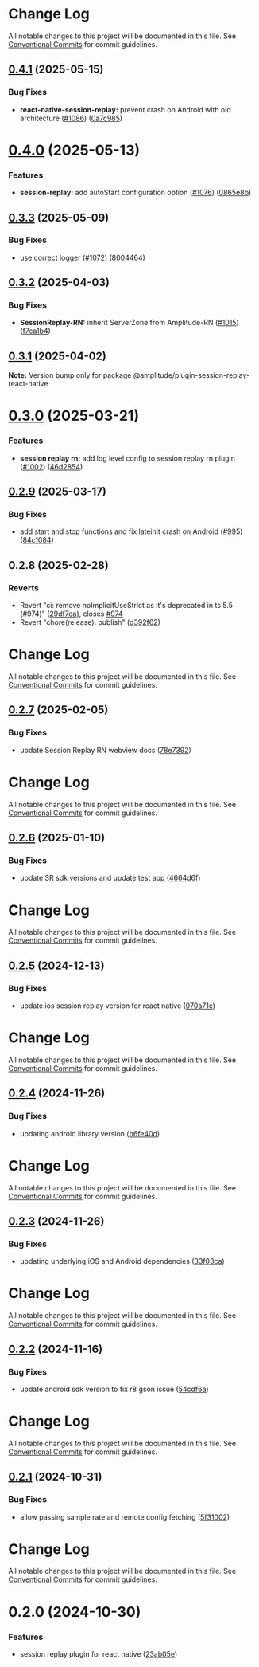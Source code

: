 # Change Log

All notable changes to this project will be documented in this file.
See [Conventional Commits](https://conventionalcommits.org) for commit guidelines.

## [0.4.1](https://github.com/amplitude/Amplitude-TypeScript/compare/@amplitude/plugin-session-replay-react-native@0.4.0...@amplitude/plugin-session-replay-react-native@0.4.1) (2025-05-15)


### Bug Fixes

* **react-native-session-replay:** prevent crash on Android with old architecture  ([#1086](https://github.com/amplitude/Amplitude-TypeScript/issues/1086)) ([0a7c985](https://github.com/amplitude/Amplitude-TypeScript/commit/0a7c9854a5bb909018a9549fe496927f0a163008))





# [0.4.0](https://github.com/amplitude/Amplitude-TypeScript/compare/@amplitude/plugin-session-replay-react-native@0.3.3...@amplitude/plugin-session-replay-react-native@0.4.0) (2025-05-13)


### Features

* **session-replay:** add autoStart configuration option ([#1076](https://github.com/amplitude/Amplitude-TypeScript/issues/1076)) ([0865e8b](https://github.com/amplitude/Amplitude-TypeScript/commit/0865e8b760b19bc6e1d816747d220a04a6787049))





## [0.3.3](https://github.com/amplitude/Amplitude-TypeScript/compare/@amplitude/plugin-session-replay-react-native@0.3.2...@amplitude/plugin-session-replay-react-native@0.3.3) (2025-05-09)


### Bug Fixes

* use correct logger ([#1072](https://github.com/amplitude/Amplitude-TypeScript/issues/1072)) ([8004464](https://github.com/amplitude/Amplitude-TypeScript/commit/8004464cf8f3263a53966954ff9335f517c201db))





## [0.3.2](https://github.com/amplitude/Amplitude-TypeScript/compare/@amplitude/plugin-session-replay-react-native@0.3.1...@amplitude/plugin-session-replay-react-native@0.3.2) (2025-04-03)


### Bug Fixes

* **SessionReplay-RN:** inherit ServerZone from Amplitude-RN ([#1015](https://github.com/amplitude/Amplitude-TypeScript/issues/1015)) ([f7ca1b4](https://github.com/amplitude/Amplitude-TypeScript/commit/f7ca1b4e5c49f7f2d17b3ff383d37804ef4ca352))





## [0.3.1](https://github.com/amplitude/Amplitude-TypeScript/compare/@amplitude/plugin-session-replay-react-native@0.3.0...@amplitude/plugin-session-replay-react-native@0.3.1) (2025-04-02)

**Note:** Version bump only for package @amplitude/plugin-session-replay-react-native





# [0.3.0](https://github.com/amplitude/Amplitude-TypeScript/compare/@amplitude/plugin-session-replay-react-native@0.2.9...@amplitude/plugin-session-replay-react-native@0.3.0) (2025-03-21)


### Features

* **session replay rn:** add log level config to session replay rn plugin ([#1002](https://github.com/amplitude/Amplitude-TypeScript/issues/1002)) ([46d2854](https://github.com/amplitude/Amplitude-TypeScript/commit/46d2854cb8126ca0d67d7345c060ce3060a1d322))





## [0.2.9](https://github.com/amplitude/Amplitude-TypeScript/compare/@amplitude/plugin-session-replay-react-native@0.2.8...@amplitude/plugin-session-replay-react-native@0.2.9) (2025-03-17)


### Bug Fixes

* add start and stop functions and fix lateinit crash on Android ([#995](https://github.com/amplitude/Amplitude-TypeScript/issues/995)) ([84c1084](https://github.com/amplitude/Amplitude-TypeScript/commit/84c1084fb38b2bedd5ccf344a7d0fa44a011bc29))





## 0.2.8 (2025-02-28)


### Reverts

* Revert "ci: remove noImplicitUseStrict as it's deprecated in ts 5.5 (#974)" ([29df7ea](https://github.com/amplitude/Amplitude-TypeScript/commit/29df7ea187a414ddbd1894f89f996a67a3c5c36c)), closes [#974](https://github.com/amplitude/Amplitude-TypeScript/issues/974)
* Revert "chore(release): publish" ([d392f62](https://github.com/amplitude/Amplitude-TypeScript/commit/d392f6290b8bb4dd955d6e6f20b00191679489c4))





# Change Log

All notable changes to this project will be documented in this file. See
[Conventional Commits](https://conventionalcommits.org) for commit guidelines.

## [0.2.7](https://github.com/amplitude/Amplitude-TypeScript/compare/@amplitude/plugin-session-replay-react-native@0.2.6...@amplitude/plugin-session-replay-react-native@0.2.7) (2025-02-05)

### Bug Fixes

- update Session Replay RN webview docs
  ([78e7392](https://github.com/amplitude/Amplitude-TypeScript/commit/78e73922a1045a334b0b1563e9804b12ba1baa35))

# Change Log

All notable changes to this project will be documented in this file. See
[Conventional Commits](https://conventionalcommits.org) for commit guidelines.

## [0.2.6](https://github.com/amplitude/Amplitude-TypeScript/compare/@amplitude/plugin-session-replay-react-native@0.2.5...@amplitude/plugin-session-replay-react-native@0.2.6) (2025-01-10)

### Bug Fixes

- update SR sdk versions and update test app
  ([4664d6f](https://github.com/amplitude/Amplitude-TypeScript/commit/4664d6f7cdff61884519b42422eb8595770ad42b))

# Change Log

All notable changes to this project will be documented in this file. See
[Conventional Commits](https://conventionalcommits.org) for commit guidelines.

## [0.2.5](https://github.com/amplitude/Amplitude-TypeScript/compare/@amplitude/plugin-session-replay-react-native@0.2.4...@amplitude/plugin-session-replay-react-native@0.2.5) (2024-12-13)

### Bug Fixes

- update ios session replay version for react native
  ([070a71c](https://github.com/amplitude/Amplitude-TypeScript/commit/070a71c7e93f8dd9a83999bb3f60f87c7460b1b1))

# Change Log

All notable changes to this project will be documented in this file. See
[Conventional Commits](https://conventionalcommits.org) for commit guidelines.

## [0.2.4](https://github.com/amplitude/Amplitude-TypeScript/compare/@amplitude/plugin-session-replay-react-native@0.2.3...@amplitude/plugin-session-replay-react-native@0.2.4) (2024-11-26)

### Bug Fixes

- updating android library version
  ([b6fe40d](https://github.com/amplitude/Amplitude-TypeScript/commit/b6fe40d187fa1e8e9723bfedb2f67aa52f298bcb))

# Change Log

All notable changes to this project will be documented in this file. See
[Conventional Commits](https://conventionalcommits.org) for commit guidelines.

## [0.2.3](https://github.com/amplitude/Amplitude-TypeScript/compare/@amplitude/plugin-session-replay-react-native@0.2.2...@amplitude/plugin-session-replay-react-native@0.2.3) (2024-11-26)

### Bug Fixes

- updating underlying iOS and Android dependencies
  ([33f03ca](https://github.com/amplitude/Amplitude-TypeScript/commit/33f03ca8e3f824cae767495e7c52ab5f7de02ac4))

# Change Log

All notable changes to this project will be documented in this file. See
[Conventional Commits](https://conventionalcommits.org) for commit guidelines.

## [0.2.2](https://github.com/amplitude/Amplitude-TypeScript/compare/@amplitude/plugin-session-replay-react-native@0.2.1...@amplitude/plugin-session-replay-react-native@0.2.2) (2024-11-16)

### Bug Fixes

- update android sdk version to fix r8 gson issue
  ([54cdf6a](https://github.com/amplitude/Amplitude-TypeScript/commit/54cdf6a56caa94b6fe5493923febf131fea54872))

# Change Log

All notable changes to this project will be documented in this file. See
[Conventional Commits](https://conventionalcommits.org) for commit guidelines.

## [0.2.1](https://github.com/amplitude/Amplitude-TypeScript/compare/@amplitude/plugin-session-replay-react-native@0.2.0...@amplitude/plugin-session-replay-react-native@0.2.1) (2024-10-31)

### Bug Fixes

- allow passing sample rate and remote config fetching
  ([5f31002](https://github.com/amplitude/Amplitude-TypeScript/commit/5f310022e97d78dcd9500b7849ffc2cbd5616572))

# Change Log

All notable changes to this project will be documented in this file. See
[Conventional Commits](https://conventionalcommits.org) for commit guidelines.

# 0.2.0 (2024-10-30)

### Features

- session replay plugin for react native
  ([23ab05e](https://github.com/amplitude/Amplitude-TypeScript/commit/23ab05e5ae8bdc76dddd272aface9783d410f299))
